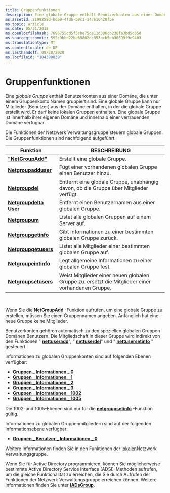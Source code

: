 ```yaml
---
title: Gruppenfunktionen
description: Eine globale Gruppe enthält Benutzerkonten aus einer Domäne, die unter einem Gruppenkonto Namen gruppiert sind.
ms.assetid: 2199258d-bde9-4fdb-b9c1-147616420fbe
ms.topic: article
ms.date: 05/31/2018
ms.openlocfilehash: 7696755cd5f5cbe75de11d386cb238fa3bd5d35d
ms.sourcegitcommit: 592c9bbd22ba69802dc353bcb5eb30699f9e9403
ms.translationtype: MT
ms.contentlocale: de-DE
ms.lasthandoff: 08/20/2020
ms.locfileid: "104390839"
---
```

# <a name="group-functions"></a>Gruppenfunktionen

Eine *globale Gruppe* enthält Benutzerkonten aus einer Domäne, die unter einem Gruppenkonto Namen gruppiert sind. Eine globale Gruppe kann nur Mitglieder (Benutzer) aus der Domäne enthalten, in der die globale Gruppe erstellt wird. Er darf keine lokalen Gruppen enthalten. Eine globale Gruppe ist innerhalb ihrer eigenen Domäne und innerhalb einer vertrauenden Domäne verfügbar.

Die Funktionen der Netzwerk Verwaltungsgruppe steuern globale Gruppen. Die Gruppenfunktionen sind nachfolgend aufgeführt.



| Funktion                                     | BESCHREIBUNG                                                                       |
|----------------------------------------------|-----------------------------------------------------------------------------------|
| [**"NetGroupAdd"**](/windows/desktop/api/Lmaccess/nf-lmaccess-netgroupadd)           | Erstellt eine globale Gruppe.                                                           |
| [**Netgroupadduser**](/windows/desktop/api/Lmaccess/nf-lmaccess-netgroupadduser)   | Fügt einer vorhandenen globalen Gruppe einen Benutzer hinzu.                                        |
| [**Netgroupdel**](/windows/desktop/api/Lmaccess/nf-lmaccess-netgroupdel)           | Entfernt eine globale Gruppe, unabhängig davon, ob die Gruppe über Mitglieder verfügt.                  |
| [**Netgroupdelta User**](/windows/desktop/api/Lmaccess/nf-lmaccess-netgroupdeluser)   | Entfernt einen Benutzernamen aus einer globalen Gruppe.                                        |
| [**Netgroupum**](/windows/desktop/api/Lmaccess/nf-lmaccess-netgroupenum)         | Listet alle globalen Gruppen auf einem Server auf.                                              |
| [**Netgroupgetinfo**](/windows/desktop/api/Lmaccess/nf-lmaccess-netgroupgetinfo)   | Gibt Informationen zu einer bestimmten globalen Gruppe zurück.                              |
| [**Netgroupgetusers**](/windows/desktop/api/Lmaccess/nf-lmaccess-netgroupgetusers) | Listet alle Mitglieder einer bestimmten globalen Gruppe auf.                                   |
| [**Netgroupeintinfo**](/windows/desktop/api/Lmaccess/nf-lmaccess-netgroupsetinfo)   | Legt allgemeine Informationen zu einer globalen Gruppe fest.                                    |
| [**Netgroupsetusers**](/windows/desktop/api/Lmaccess/nf-lmaccess-netgroupsetusers) | Weist Mitglieder einer neuen globalen Gruppe zu. ersetzt die Mitglieder einer vorhandenen Gruppe. |



 

Wenn Sie die [**NetGroupAdd**](/windows/desktop/api/Lmaccess/nf-lmaccess-netgroupadd) -Funktion aufrufen, um eine globale Gruppe zu erstellen, müssen Sie einen Gruppennamen angeben. Anfänglich hat eine neue Gruppe keine Mitglieder.

Benutzerkonten gehören automatisch zu den speziellen globalen Gruppen Domänen Benutzern. Die Mitgliedschaft in dieser Gruppe wird indirekt von den Funktionen " [**nettuseradd**](/windows/desktop/api/Lmaccess/nf-lmaccess-netuseradd)", " [**nettuserdel**](/windows/desktop/api/Lmaccess/nf-lmaccess-netuserdel)" und " [**nettusersetinfo**](/windows/desktop/api/Lmaccess/nf-lmaccess-netusersetinfo) " gesteuert.

Informationen zu globalen Gruppenkonten sind auf folgenden Ebenen verfügbar:

-   [**Gruppen \_ Informationen \_ 0**](/windows/desktop/api/Lmaccess/ns-lmaccess-group_info_0)
-   [**Gruppen \_ Informationen \_ 1**](/windows/desktop/api/Lmaccess/ns-lmaccess-group_info_1)
-   [**Gruppen \_ Informationen \_ 2**](/windows/desktop/api/Lmaccess/ns-lmaccess-group_info_2)
-   [**Gruppen \_ Informationen \_ 3**](/windows/desktop/api/Lmaccess/ns-lmaccess-group_info_3)
-   [**Gruppen \_ Informationen \_ 1002**](/windows/desktop/api/Lmaccess/ns-lmaccess-group_info_1002)
-   [**Gruppen \_ Informationen \_ 1005**](/windows/desktop/api/Lmaccess/ns-lmaccess-group_info_1005)

Die 1002-und 1005-Ebenen sind nur für die [**netgroupsetinfo**](/windows/desktop/api/Lmaccess/nf-lmaccess-netgroupsetinfo) -Funktion gültig.

Informationen zu globalen Gruppenmitgliedern sind auf der folgenden Informationsebene verfügbar:

-   [**Gruppen \_ Benutzer \_ Informationen \_ 0**](/windows/desktop/api/Lmaccess/ns-lmaccess-group_users_info_0)

Weitere Informationen finden Sie in den Funktionen der [lokalen](local-group-functions.md)Netzwerk Verwaltungsgruppe.

Wenn Sie für Active Directory programmieren, können Sie möglicherweise bestimmte Active Directory Service Interface (ADSI)-Methoden aufrufen, um die gleiche Funktionalität zu erreichen, die Sie durch Aufrufen der Funktionen der Netzwerk Verwaltungsgruppe erreichen können. Weitere Informationen finden Sie unter [**IADsGroup**](/windows/desktop/api/iads/nn-iads-iadsgroup).

 

 